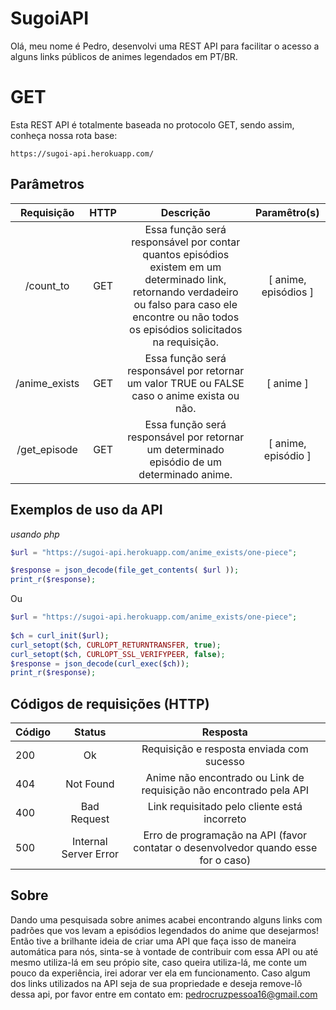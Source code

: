 ﻿# SugoiAPI

Olá, meu nome é Pedro, desenvolvi uma REST API para facilitar o acesso a alguns links públicos de animes legendados em PT/BR.

# GET

Esta REST API é totalmente baseada no protocolo GET, sendo assim, conheça nossa rota base:

    https://sugoi-api.herokuapp.com/

  

## Parâmetros

| Requisição | HTTP | Descrição | Paramêtro(s) |
| :---: | :---: | :---: | :---: |
| /count_to | GET | Essa função será responsável por contar quantos episódios existem em um determinado link, retornando verdadeiro ou falso para caso ele encontre ou não todos os episódios solicitados na requisição. | [ anime, episódios ] |
| /anime_exists | GET | Essa função será responsável por retornar um valor TRUE ou FALSE caso o anime exista ou não. | [ anime ] |
| /get_episode | GET | Essa função será responsável por retornar um determinado episódio de um determinado anime. | [ anime, episódio ] |

  
## Exemplos de uso da API
_usando php_
```php
$url = "https://sugoi-api.herokuapp.com/anime_exists/one-piece";

$response = json_decode(file_get_contents( $url ));
print_r($response);
```

Ou

```php
$url = "https://sugoi-api.herokuapp.com/anime_exists/one-piece";
 
$ch = curl_init($url);
curl_setopt($ch, CURLOPT_RETURNTRANSFER, true);
curl_setopt($ch, CURLOPT_SSL_VERIFYPEER, false);
$response = json_decode(curl_exec($ch));
print_r($response);
```

## Códigos de requisições (HTTP)

| Código | Status | Resposta |
| :--- | :---: | :--: |
| 200 | Ok | Requisição e resposta enviada com sucesso |
| 404 | Not Found | Anime não encontrado ou Link de requisição não encontrado pela API |
| 400 | Bad Request | Link requisitado pelo cliente está incorreto |
| 500 | Internal Server Error | Erro de programação na API (favor contatar o desenvolvedor quando esse for o caso) |

## Sobre
Dando uma pesquisada sobre animes acabei encontrando alguns links com padrões que vos levam a episódios legendados do anime que desejarmos!
Então tive a brilhante ideia de criar uma API que faça isso de maneira automática para nós, sinta-se à vontade de contribuir com essa API ou até mesmo utiliza-lá em seu própio site, caso queira utiliza-lá, me conte um pouco da experiência, irei adorar ver ela em funcionamento.
Caso algum dos links utilizados na API seja de sua propriedade e deseja remove-lô dessa api, por favor entre em contato em: pedrocruzpessoa16@gmail.com